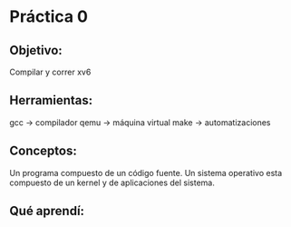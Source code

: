 # Práctica 0

## Objetivo: 
Compilar y correr xv6

## Herramientas:
gcc -> compilador
qemu -> máquina virtual
make -> automatizaciones

## Conceptos: 
Un programa compuesto de un código fuente.
Un sistema operativo esta compuesto de un kernel y de aplicaciones del sistema.

## Qué aprendí:
